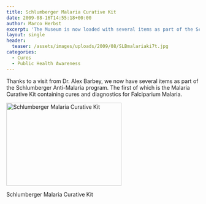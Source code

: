 ```yaml
---
title: Schlumberger Malaria Curative Kit
date: 2009-08-16T14:55:18+00:00
author: Marco Herbst
excerpt: 'The Museum is now loaded with several items as part of the Schlumberger Anti-Malaria program. '
layout: single
header:
  teaser: /assets/images/uploads/2009/08/SLBmalariaki7t.jpg
categories:
  - Cures
  - Public Health Awareness
---
```

Thanks to a visit from Dr. Alex Barbey, we now have several items as part of the Schlumberger Anti-Malaria program. The first of which is the Malaria Curative Kit containing cures and diagnostics for Falciparium Malaria.

<div id="attachment_257" style="width: 310px" class="wp-caption alignnone">
  <a href="{{ base }}/assets/images/uploads/2009/08/SLBmalariaki7t.jpg"><img class="size-medium wp-image-257" title="Schlumberger Malaria Curative Kit" alt="Schlumberger Malaria Curative Kit" src="{{ base }}/assets/images/uploads/2009/08/SLBmalariaki7t.jpg" width="300" height="216" /></a>
  
  <p class="wp-caption-text">
    Schlumberger Malaria Curative Kit
  </p>
</div>